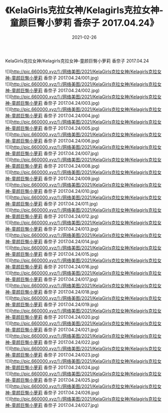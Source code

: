 ﻿---
layout: post
title:  《KelaGirls克拉女神/Kelagirls克拉女神-童颜巨臀小萝莉 香奈子 2017.04.24》
date:   2021-02-26
img: http://pic.660000.xyz/1:/网络美图/2021/KelaGirls克拉女神/Kelagirls克拉女神-童颜巨臀小萝莉 香奈子 2017.04.24/000.jpg
categories: [美女, 清纯, 唯美]
---

KelaGirls克拉女神/Kelagirls克拉女神-童颜巨臀小萝莉 香奈子 2017.04.24

 ![](http://pic.660000.xyz/1:/网络美图/2021/KelaGirls克拉女神/Kelagirls克拉女神-童颜巨臀小萝莉 香奈子 2017.04.24/001.jpg) <br>![](http://pic.660000.xyz/1:/网络美图/2021/KelaGirls克拉女神/Kelagirls克拉女神-童颜巨臀小萝莉 香奈子 2017.04.24/002.jpg) <br>![](http://pic.660000.xyz/1:/网络美图/2021/KelaGirls克拉女神/Kelagirls克拉女神-童颜巨臀小萝莉 香奈子 2017.04.24/003.jpg) <br>![](http://pic.660000.xyz/1:/网络美图/2021/KelaGirls克拉女神/Kelagirls克拉女神-童颜巨臀小萝莉 香奈子 2017.04.24/004.jpg) <br>![](http://pic.660000.xyz/1:/网络美图/2021/KelaGirls克拉女神/Kelagirls克拉女神-童颜巨臀小萝莉 香奈子 2017.04.24/005.jpg) <br>![](http://pic.660000.xyz/1:/网络美图/2021/KelaGirls克拉女神/Kelagirls克拉女神-童颜巨臀小萝莉 香奈子 2017.04.24/006.jpg) <br>![](http://pic.660000.xyz/1:/网络美图/2021/KelaGirls克拉女神/Kelagirls克拉女神-童颜巨臀小萝莉 香奈子 2017.04.24/007.jpg) <br>![](http://pic.660000.xyz/1:/网络美图/2021/KelaGirls克拉女神/Kelagirls克拉女神-童颜巨臀小萝莉 香奈子 2017.04.24/008.jpg) <br>![](http://pic.660000.xyz/1:/网络美图/2021/KelaGirls克拉女神/Kelagirls克拉女神-童颜巨臀小萝莉 香奈子 2017.04.24/009.jpg) <br>![](http://pic.660000.xyz/1:/网络美图/2021/KelaGirls克拉女神/Kelagirls克拉女神-童颜巨臀小萝莉 香奈子 2017.04.24/010.jpg) <br>![](http://pic.660000.xyz/1:/网络美图/2021/KelaGirls克拉女神/Kelagirls克拉女神-童颜巨臀小萝莉 香奈子 2017.04.24/011.jpg) <br>![](http://pic.660000.xyz/1:/网络美图/2021/KelaGirls克拉女神/Kelagirls克拉女神-童颜巨臀小萝莉 香奈子 2017.04.24/012.jpg) <br>![](http://pic.660000.xyz/1:/网络美图/2021/KelaGirls克拉女神/Kelagirls克拉女神-童颜巨臀小萝莉 香奈子 2017.04.24/013.jpg) <br>![](http://pic.660000.xyz/1:/网络美图/2021/KelaGirls克拉女神/Kelagirls克拉女神-童颜巨臀小萝莉 香奈子 2017.04.24/014.jpg) <br>![](http://pic.660000.xyz/1:/网络美图/2021/KelaGirls克拉女神/Kelagirls克拉女神-童颜巨臀小萝莉 香奈子 2017.04.24/015.jpg) <br>![](http://pic.660000.xyz/1:/网络美图/2021/KelaGirls克拉女神/Kelagirls克拉女神-童颜巨臀小萝莉 香奈子 2017.04.24/016.jpg) <br>![](http://pic.660000.xyz/1:/网络美图/2021/KelaGirls克拉女神/Kelagirls克拉女神-童颜巨臀小萝莉 香奈子 2017.04.24/017.jpg) <br>![](http://pic.660000.xyz/1:/网络美图/2021/KelaGirls克拉女神/Kelagirls克拉女神-童颜巨臀小萝莉 香奈子 2017.04.24/018.jpg) <br>![](http://pic.660000.xyz/1:/网络美图/2021/KelaGirls克拉女神/Kelagirls克拉女神-童颜巨臀小萝莉 香奈子 2017.04.24/019.jpg) <br>![](http://pic.660000.xyz/1:/网络美图/2021/KelaGirls克拉女神/Kelagirls克拉女神-童颜巨臀小萝莉 香奈子 2017.04.24/020.jpg) <br>![](http://pic.660000.xyz/1:/网络美图/2021/KelaGirls克拉女神/Kelagirls克拉女神-童颜巨臀小萝莉 香奈子 2017.04.24/021.jpg) <br>![](http://pic.660000.xyz/1:/网络美图/2021/KelaGirls克拉女神/Kelagirls克拉女神-童颜巨臀小萝莉 香奈子 2017.04.24/022.jpg) <br>![](http://pic.660000.xyz/1:/网络美图/2021/KelaGirls克拉女神/Kelagirls克拉女神-童颜巨臀小萝莉 香奈子 2017.04.24/023.jpg) <br>![](http://pic.660000.xyz/1:/网络美图/2021/KelaGirls克拉女神/Kelagirls克拉女神-童颜巨臀小萝莉 香奈子 2017.04.24/024.jpg) <br>![](http://pic.660000.xyz/1:/网络美图/2021/KelaGirls克拉女神/Kelagirls克拉女神-童颜巨臀小萝莉 香奈子 2017.04.24/025.jpg) <br>![](http://pic.660000.xyz/1:/网络美图/2021/KelaGirls克拉女神/Kelagirls克拉女神-童颜巨臀小萝莉 香奈子 2017.04.24/026.jpg) <br>![](http://pic.660000.xyz/1:/网络美图/2021/KelaGirls克拉女神/Kelagirls克拉女神-童颜巨臀小萝莉 香奈子 2017.04.24/027.jpg) <br>